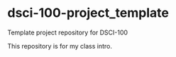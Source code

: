 # dsci-100-project_template
Template project repository for DSCI-100

This repository is for my class intro. 
